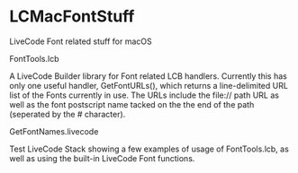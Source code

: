 # LCMacFontStuff
LiveCode Font related stuff for macOS

FontTools.lcb

A LiveCode Builder library for Font related LCB handlers. 
Currently this has only one useful handler, GetFontURLs(), which returns a line-delimited URL list of the Fonts currently in use. The URLs include the file:// path URL as well as the font postscript name tacked on the the end of the path (seperated by the # character).



GetFontNames.livecode

Test LiveCode Stack showing a few examples of usage of FontTools.lcb, as well as using the built-in LiveCode Font functions.
